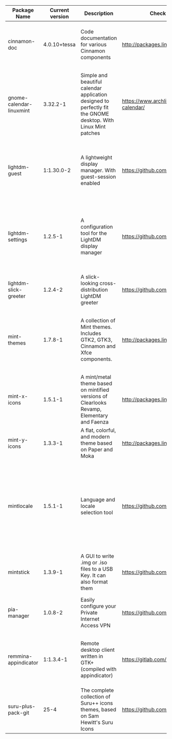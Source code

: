| Package Name             | Current version | Description                                                                                                    | Check page for out-of-date (Main)                               | Check page for out-of-date (Secondary)                      | Comments                                                                                                                                         |
|--------------------------|-----------------|----------------------------------------------------------------------------------------------------------------|-----------------------------------------------------------------|-------------------------------------------------------------|--------------------------------------------------------------------------------------------------------------------------------------------------|
| cinnamon-doc             | 4.0.10+tessa    | Code documentation for various Cinnamon components                                                             | http://packages.linuxmint.com/pool/backport/c/cinnamon          |                                                             | Need program “DevHelp” in order to show code documentation on that program                                                                       |
| gnome-calendar-linuxmint | 3.32.2-1        | Simple and beautiful calendar application designed to perfectly fit the GNOME desktop. With Linux Mint patches | https://www.archlinux.org/packages/extra/x86_64/gnome-calendar/ |                                                             | GNOME Calendar from GNOME upstream with patches from Linux Mint and original “gnome-calendar” package on Archlinux                               |
| lightdm-guest            | 1:1.30.0-2      | A lightweight display manager. With guest-session enabled                                                      | https://github.com/CanonicalLtd/lightdm/releases                |                                                             | LightDM package with guest session and autologin enabled. It also pulls liblightdm-qt5 as additional dependency                                  |
| lightdm-settings         | 1.2.5-1         | A configuration tool for the LightDM display manager                                                           | https://github.com/linuxmint/lightdm-settings/releases          | http://packages.linuxmint.com/pool/main/l/lightdm-settings/ | The tool let users configure lightdm-slick-greeter (mainly) but it can also configure certain aspects of LightDM itself                          |
| lightdm-slick-greeter    | 1.2.4-2         | A slick-looking cross-distribution LightDM greeter                                                             | https://github.com/linuxmint/slick-greeter/releases             | http://packages.linuxmint.com/pool/main/s/slick-greeter/    |                                                                                                                                                  |
| mint-themes              | 1.7.8-1         | A collection of Mint themes. Includes GTK2, GTK3, Cinnamon and Xfce components.                                | http://packages.linuxmint.com/pool/main/m/mint-themes/          |                                                             | This new package merges previous Mint-X-Theme, Mint-Y-Theme and Mint-Cinnamon-Themes                                                             |
| mint-x-icons             | 1.5.1-1         | A mint/metal theme based on mintified versions of Clearlooks Revamp, Elementary and Faenza                     | http://packages.linuxmint.com/pool/main/m/mint-x-icons          |                                                             |                                                                                                                                                  |
| mint-y-icons             | 1.3.3-1         | A flat, colorful, and modern theme based on Paper and Moka                                                     | http://packages.linuxmint.com/pool/main/m/mint-y-icons/         |                                                             |                                                                                                                                                  |
| mintlocale               | 1.5.1-1         | Language and locale selection tool                                                                             | https://github.com/linuxmint/mintlocale/releases                | http://packages.linuxmint.com/pool/main/m/mintlocale/       | Co-maintainer with user SunRed, mainly used for changing languages already defined since Locales on Arch are handled differently than Linux Mint |
| mintstick                | 1.3.9-1         | A GUI to write .img or .iso files to a USB Key. It can also format them                                        | https://github.com/linuxmint/mintstick/releases                 | http://packages.linuxmint.com/pool/main/m/mintstick/        |                                                                                                                                                  |
| pia-manager              | 1.0.8-2         | Easily configure your Private Internet Access VPN                                                              | https://github.com/linuxmint/pia-manager/releases               | http://packages.linuxmint.com/pool/main/p/pia-manager/      | New updates or features depends on upstream collaboration with PIA                                                                               |
| remmina-appindicator     | 1:1.3.4-1       | Remote desktop client written in GTK+ (compiled with appindicator)                                             | https://gitlab.com/Remmina/Remmina/releases                     | https://github.com/FreeRDP/Remmina/releases                 | This packages is the same Remmina from upstream Arch Linux but with AppIndicator enabled by default                                              |
| suru-plus-pack-git       | 25-4            | The complete collection of Suru++ icons themes, based on Sam Hewitt's Suru Icons                               | https://github.com/gusbemacbe/suru-plus                         |                                                             | Co-maintainer with user gusbemacbe                                                                                                               |
